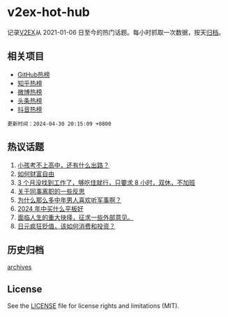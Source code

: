 # v2ex-hot-hub

 记录[V2EX](https://www.v2ex.com/)从 2021-01-06 日至今的热门话题。每小时抓取一次数据，按天[归档](archives)。
 
 ## 相关项目

- [GitHub热榜](https://github.com/lonnyzhang423/github-hot-hub)
- [知乎热榜](https://github.com/lonnyzhang423/zhihu-hot-hub)
- [微博热榜](https://github.com/lonnyzhang423/weibo-hot-hub)
- [头条热榜](https://github.com/lonnyzhang423/toutiao-hot-hub)
- [抖音热榜](https://github.com/lonnyzhang423/douyin-hot-hub)


 `更新时间：2024-04-30 20:15:09 +0800`

## 热议话题

1. [小孩考不上高中，还有什么出路？](https://www.v2ex.com/t/1037000)
1. [如何财富自由](https://www.v2ex.com/t/1036945)
1. [3 个月没找到工作了，够吃住就行，只要求 8 小时，双休，不加班](https://www.v2ex.com/t/1037071)
1. [关于同事离职的一些反思](https://www.v2ex.com/t/1036936)
1. [为什么那么多中年男人喜欢听军事啊？](https://www.v2ex.com/t/1036925)
1. [2024 年中买什么平板好](https://www.v2ex.com/t/1036955)
1. [面临人生的重大抉择，征求一些外部意见。](https://www.v2ex.com/t/1036970)
1. [日元疯狂贬值，该如何消费和投资？](https://www.v2ex.com/t/1036931)

## 历史归档

[archives](archives)

## License

See the [LICENSE](LICENSE) file for license rights and limitations (MIT).
